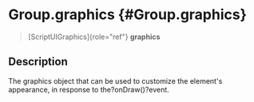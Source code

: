 Group.graphics {#Group.graphics}
==============

> [ScriptUIGraphics]{role="ref"} **graphics**

Description
-----------

The graphics object that can be used to customize the element\'s
appearance, in response to the?onDraw()?event.
